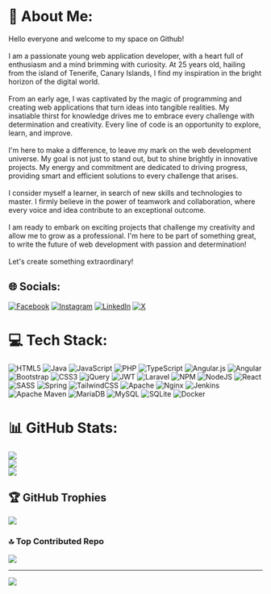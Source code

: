 # 💫 About Me:
Hello everyone and welcome to my space on Github!<br><br>I am a passionate young web application developer, with a heart full of enthusiasm and a mind brimming with curiosity. At 25 years old, hailing from the island of Tenerife, Canary Islands, I find my inspiration in the bright horizon of the digital world.<br><br>From an early age, I was captivated by the magic of programming and creating web applications that turn ideas into tangible realities. My insatiable thirst for knowledge drives me to embrace every challenge with determination and creativity. Every line of code is an opportunity to explore, learn, and improve.<br><br>I'm here to make a difference, to leave my mark on the web development universe. My goal is not just to stand out, but to shine brightly in innovative projects. My energy and commitment are dedicated to driving progress, providing smart and efficient solutions to every challenge that arises.<br><br>I consider myself a learner, in search of new skills and technologies to master. I firmly believe in the power of teamwork and collaboration, where every voice and idea contribute to an exceptional outcome.<br><br>I am ready to embark on exciting projects that challenge my creativity and allow me to grow as a professional. I'm here to be part of something great, to write the future of web development with passion and determination!<br><br>Let's create something extraordinary!

## 🌐 Socials:
[![Facebook](https://img.shields.io/badge/Facebook-%231877F2.svg?logo=Facebook&logoColor=white)](https://www.facebook.com/profile.php?id=100012723487375) [![Instagram](https://img.shields.io/badge/Instagram-%23E4405F.svg?logo=Instagram&logoColor=white)](https://instagram.com/jorgeev2710) [![LinkedIn](https://img.shields.io/badge/LinkedIn-%230077B5.svg?logo=linkedin&logoColor=white)](https://www.linkedin.com/in/jorge-escobar-vi%C3%B1uales-93791727a/) [![X](https://img.shields.io/badge/X-black.svg?logo=X&logoColor=white)](https://x.com/@jorgeev2710) 

# 💻 Tech Stack:
![HTML5](https://img.shields.io/badge/html5-%23E34F26.svg?style=for-the-badge&logo=html5&logoColor=white) ![Java](https://img.shields.io/badge/java-%23ED8B00.svg?style=for-the-badge&logo=openjdk&logoColor=white) ![JavaScript](https://img.shields.io/badge/javascript-%23323330.svg?style=for-the-badge&logo=javascript&logoColor=%23F7DF1E) ![PHP](https://img.shields.io/badge/php-%23777BB4.svg?style=for-the-badge&logo=php&logoColor=white) ![TypeScript](https://img.shields.io/badge/typescript-%23007ACC.svg?style=for-the-badge&logo=typescript&logoColor=white) ![Angular.js](https://img.shields.io/badge/angular.js-%23E23237.svg?style=for-the-badge&logo=angularjs&logoColor=white) ![Angular](https://img.shields.io/badge/angular-%23DD0031.svg?style=for-the-badge&logo=angular&logoColor=white) ![Bootstrap](https://img.shields.io/badge/bootstrap-%238511FA.svg?style=for-the-badge&logo=bootstrap&logoColor=white) ![CSS3](https://img.shields.io/badge/css3-%231572B6.svg?style=for-the-badge&logo=css3&logoColor=white) ![jQuery](https://img.shields.io/badge/jquery-%230769AD.svg?style=for-the-badge&logo=jquery&logoColor=white) ![JWT](https://img.shields.io/badge/JWT-black?style=for-the-badge&logo=JSON%20web%20tokens) ![Laravel](https://img.shields.io/badge/laravel-%23FF2D20.svg?style=for-the-badge&logo=laravel&logoColor=white) ![NPM](https://img.shields.io/badge/NPM-%23CB3837.svg?style=for-the-badge&logo=npm&logoColor=white) ![NodeJS](https://img.shields.io/badge/node.js-6DA55F?style=for-the-badge&logo=node.js&logoColor=white) ![React](https://img.shields.io/badge/react-%2320232a.svg?style=for-the-badge&logo=react&logoColor=%2361DAFB) ![SASS](https://img.shields.io/badge/SASS-hotpink.svg?style=for-the-badge&logo=SASS&logoColor=white) ![Spring](https://img.shields.io/badge/spring-%236DB33F.svg?style=for-the-badge&logo=spring&logoColor=white) ![TailwindCSS](https://img.shields.io/badge/tailwindcss-%2338B2AC.svg?style=for-the-badge&logo=tailwind-css&logoColor=white) ![Apache](https://img.shields.io/badge/apache-%23D42029.svg?style=for-the-badge&logo=apache&logoColor=white) ![Nginx](https://img.shields.io/badge/nginx-%23009639.svg?style=for-the-badge&logo=nginx&logoColor=white) ![Jenkins](https://img.shields.io/badge/jenkins-%232C5263.svg?style=for-the-badge&logo=jenkins&logoColor=white) ![Apache Maven](https://img.shields.io/badge/Apache%20Maven-C71A36?style=for-the-badge&logo=Apache%20Maven&logoColor=white) ![MariaDB](https://img.shields.io/badge/MariaDB-003545?style=for-the-badge&logo=mariadb&logoColor=white) ![MySQL](https://img.shields.io/badge/mysql-%2300000f.svg?style=for-the-badge&logo=mysql&logoColor=white) ![SQLite](https://img.shields.io/badge/sqlite-%2307405e.svg?style=for-the-badge&logo=sqlite&logoColor=white) ![Docker](https://img.shields.io/badge/docker-%230db7ed.svg?style=for-the-badge&logo=docker&logoColor=white)
# 📊 GitHub Stats:
![](https://github-readme-stats.vercel.app/api?username=Jorgeev27&theme=blueberry&hide_border=false&include_all_commits=false&count_private=false)<br/>
![](https://github-readme-streak-stats.herokuapp.com/?user=Jorgeev27&theme=blueberry&hide_border=false)<br/>
![](https://github-readme-stats.vercel.app/api/top-langs/?username=Jorgeev27&theme=blueberry&hide_border=false&include_all_commits=false&count_private=false&layout=compact)

## 🏆 GitHub Trophies
![](https://github-profile-trophy.vercel.app/?username=Jorgeev27&theme=radical&no-frame=false&no-bg=true&margin-w=4)

### 🔝 Top Contributed Repo
![](https://github-contributor-stats.vercel.app/api?username=Jorgeev27&limit=5&theme=dark&combine_all_yearly_contributions=true)

---
[![](https://visitcount.itsvg.in/api?id=Jorgeev27&icon=0&color=0)](https://visitcount.itsvg.in)

<!-- Proudly created with GPRM ( https://gprm.itsvg.in ) -->
